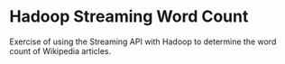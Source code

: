 # Hadoop Streaming Word Count

Exercise of using the Streaming API with Hadoop to determine the word count of Wikipedia articles.